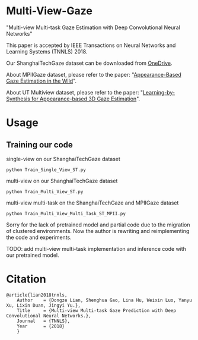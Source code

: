# Multi-View-Gaze

"Multi-view Multi-task Gaze Estimation with Deep Convolutional Neural Networks"

This paper is accepted by IEEE Transactions on Neural Networks and Learning Systems (TNNLS) 2018.

Our ShanghaiTechGaze dataset can be downloaded from [OneDrive](https://yien01-my.sharepoint.com/:u:/g/personal/doubility_z0_tn/EaDL9AkP5QdLgsOpmDw06K0BZqF0smTHMNOiH3ZMEk3WoA?e=VaKWeg).

About MPIIGaze dataset, please refer to the paper: "[Appearance-Based Gaze Estimation in the Wild](https://arxiv.org/pdf/1504.02863.pdf)". 

About UT Multiview dataset, please refer to the paper: "[Learning-by-Synthesis for Appearance-based 3D Gaze Estimation](https://ieeexplore.ieee.org/stamp/stamp.jsp?tp=&arnumber=6909631)".


# Usage
## Training our code

single-view on our ShanghaiTechGaze dataset 
```
python Train_Single_View_ST.py
```

multi-view on our ShanghaiTechGaze dataset 
```
python Train_Multi_View_ST.py
```

multi-view multi-task on the ShanghaiTechGaze and MPIIGaze dataset 
```
python Train_Multi_View_Multi_Task_ST_MPII.py
```
Sorry for the lack of pretrained model and partial code due to the migration of clustered environments.
Now the author is rewriting and reimplementing the code and experiments.

TODO: add multi-view multi-task implementation and inference code with our pretrained model.

# Citation

```
@article{lian2018tnnls,
    Author    = {Dongze Lian, Shenghua Gao, Lina Hu, Weixin Luo, Yanyu Xu, Lixin Duan, Jingyi Yu.},
    Title     = {Multi-view Multi-task Gaze Prediction with Deep Convolutional Neural Networks.},
    Journal   = {TNNLS},
    Year      = {2018}
    }
```